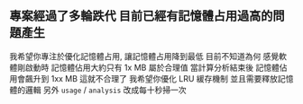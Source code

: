 ## 專案經過了多輪跌代 目前已經有記憶體占用過高的問題產生

我希望你專注於優化記憶體占用, 讓記憶體占用降到最低
目前不知道為何 感覺軟體剛啟動時 記憶體佔用大約只有 1x MB 屬於合理值
當計算分析結束後 記憶體佔用會飆升到 1xx MB 這就不合理了
我希望你優化 LRU 緩存機制 並且需要釋放記憶體的邏輯
另外 `usage` / `analysis` 改成每十秒掃一次
